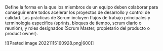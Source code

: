 Define la forma en la que los miembros de un equipo deben colaborar para conseguir entre todos acelerar los proyectos de desarrollo y control de calidad. Las prácticas de Scrum incluyen flujos de trabajo principales y terminología específica (sprints, bloques de tiempo, scrum diario o reunión), y roles designados (Scrum Master, propietario del producto o product owner).

![[Pasted image 20221115160928.png|600]]